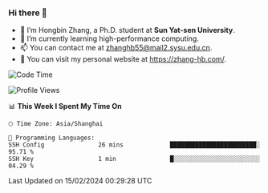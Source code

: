 ### Hi there 👋

- 🔭 I’m Hongbin Zhang, a Ph.D. student at **Sun Yat-sen University**.
- 🌱 I’m currently learning high-performance computing.
- 📫 You can contact me at zhanghb55@mail2.sysu.edu.cn.
- 👀 You can visit my personal website at https://zhang-hb.com/.

<!--START_SECTION:waka-->
![Code Time](http://img.shields.io/badge/Code%20Time-303%20hrs%2051%20mins-blue)

![Profile Views](http://img.shields.io/badge/Profile%20Views-4-blue)

📊 **This Week I Spent My Time On** 

```text
🕑︎ Time Zone: Asia/Shanghai

💬 Programming Languages: 
SSH Config               26 mins             ████████████████████████░   95.71 % 
SSH Key                  1 min               █░░░░░░░░░░░░░░░░░░░░░░░░   04.29 % 
```


 Last Updated on 15/02/2024 00:29:28 UTC
<!--END_SECTION:waka-->
